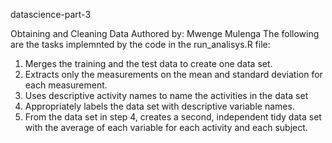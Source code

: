  datascience-part-3

Obtaining and Cleaning Data
Authored by: Mwenge Mulenga
The following are the tasks implemnted by the code in the run_analisys.R file:
1. Merges the training and the test data to create one data set.
2. Extracts only the measurements on the mean and standard deviation for each measurement.
3. Uses descriptive activity names to name the activities in the data set
4. Appropriately labels the data set with descriptive variable names.
5. From the data set in step 4, creates a second, independent tidy data set with the average of each variable for each activity and each subject.

